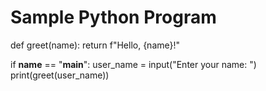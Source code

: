 # Sample Python Program
def greet(name):
    return f"Hello, {name}!"

if __name__ == "__main__":
    user_name = input("Enter your name: ")
    print(greet(user_name))

